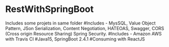 # RestWithSpringBoot
Includes some projets in same folder
#Includes - MysSQL, Value Object Pattern, JSon Serialization, Content Negotiation, HATEOAS, Swagger, CORS (Cross origin Resource Sharing) Spring Security.
#Includes - Amazon AWS with Travis CI
#Java15, SpringBoot 2.4.1
#Consuming with ReactJS
